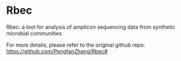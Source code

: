 # Rbec
Rbec: a tool for analysis of amplicon sequencing data from synthetic microbial communities

For more details, please refer to the original github repo: https://github.com/PengfanZhang/Rbec#
